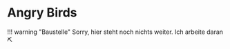# Angry Birds

!!! warning "Baustelle"
    Sorry, hier steht noch nichts weiter. Ich arbeite daran ⛏